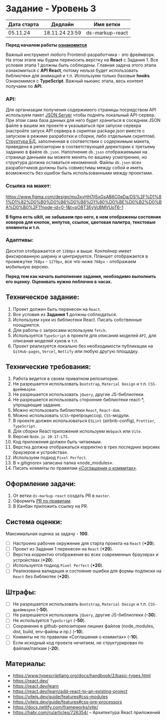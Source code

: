 # Задание - Уровень 3

| Дата старта | Дедлайн        | Имя ветки       |
| ----------- | -------------- | --------------- |
| 05.11.24    | 18.11.24 23:59 | ds-markup-react |

**Перед началом работы [ознакомится](https://github.com/digitalSector47/traineeship-tasks/blob/master/base-rules.md)**

Важный инструмент любого Frontend-разработчика - это фреймворк. На этом этапе мы будем переносить верстку на **React** с Задания 1.
Все условия этапа 1 должны быть соблюдены.
Главная задача этого этапа ознакомиться с **API React**, потому нельзя будет использовать библиотеки для анимаций и т.п.
Используем только базовые **hooks**. Ознакомимся с **TypeScript**.
Важный ньюанс этапа, весь контент получаем по **API**.

### **API**:

Для организации получения содержимого страницы посредством API используем пакет [JSON Server](https://www.npmjs.com/package/json-server) чтобы поднять локальный API-сервер.
При этом сама база данных для него будет храниться в соседнем JSON файле в вашем же проекте и указываться при запуске сервера (настройте запуск API сервера в скриптах package.json вместе с запуском в режиме разработки и сборки, либо отдельным скриптом).\
[Структура БД](https://github.com/digitalSector47/traineeship-tasks/blob/master/task-3/db.json), заполненная в соответствии с содержимым макета, приведена в репозитории в соответствующей директории к третьему заданию в файле `db.json`. Наполнение `db.json` отображаемыми на странице данными вы можете менять по вашему усмотрению, но структура должна оставаться неизменной. Файлы `db.json` всех разработчиков должны быть совместимы между собой и иметь возможность без ошибок быть использованными между проектами.

### Ссылка на **макет**:

https://www.figma.com/design/mu3xyHH7jl5xGsAB6C0eDa/DS%2F%D1%81%D1%82%D0%B0%D0%B6%D0%B8%D1%80%D0%BE%D0%B2%D0%BA%D0%B0%2F1?node-id=0-1&t=pO8T3EvVcBMVUoT6-1

**В figma есть uikit, не забываем про него, в нем отображены состояния ховеров для кнопок, инпутов, ссылок, цветовая палитра, текстовые элементы и т.п.**

### Адаптивы:

Десктоп отображается от `1280px` и выше. Контейнер имеет фиксированную ширину и центрируется. Планшет отображается в промежутке `768px` - `1279px`, все что ниже `768px` - отображаем мобильную версию.

**Перед тем как начать выполнение задания, необходимо выполнить его оценку. Оценивать нужно поблочно в часах.**

## Техническое задание:

1. Проект должен быть перенесен на `React`.
2. Все условия из **Задания 1** должны соблюдаться.
3. Используем хуки из библиотеки React. Писать собственные поощряется.
4. Для работы с запросами используем `fetch`.
5. Используется `TypeScript` в проекте для описания моделей `API`, для описания моделей хуков и т.п.
6. Проект реализуется локально без необходимости публикации на `GitHub-pages`, `Vercel`, `Netlify` или любую другую площадку.

## Технические требования:

1. Работа ведется в своем приватном репозитории.
2. Не разрешается использовать `Bootstrap`, `Material Design` и т.п. `CSS-фреймворки`.
3. Не разрешается использовать `jQuery`, другие JS-библиотеки.
4. Не разрешается использовать сторонние библиотеки react-\*, упрощающие задание.
5. Можно использовать библиотеки `React`, `React-dom`.
6. Можно использовать `SCSS`-препроцессор, `CSS`-модули.
7. В проекте должен использоваться `ESLint` (airbnb-config), `Prettier`, `TypeScript`.
8. Для сборки React приложения используем `Webpack` или `Vite`.
9. Версия `Node.js 20-17-LTS`.
10. Код приложения должен быть читаемым.
11. Верстка должна отображаться корректно в трех последних версиях браузеров и устройствах.
12. Используем подход `Pixel Perfect`.
13. В «.gitignore» записана папка «node_modules».
14. Писать коммиты по правилам [«Соглашения о коммитах»](https://www.conventionalcommits.org/en/v1.0.0/).

## Оформление задачи:

1. От ветки `ds-markup-react` создать PR в `master`.
2. Оформить [PR по правилам](https://github.com/digitalSector47/traineeship-tasks/blob/master/pull-request-rules.md).
3. В Канбан приложить ссылку на PR.

## Система оценки:

Максимальная оценка за задачу - **100**.

- [ ] Настроено рабочее окружение для старта проекта на `React` (**+20**).
- [ ] Проект из Задания 1 перенесен на `React` (**+20**).
- [ ] Верстка корректно отображения во всех современных браузерах и устройствах (**+20**).
- [ ] Используется подход `Pixel Perfect` (**+20**).
- [ ] Реализована валидация и состояние ошибки для формы подписки на `React` без библиотек (**+20**).

## Штрафы:

- [ ] Не разрешается использовать `Bootstrap`, `Material Design` и т.п. `CSS-фреймворки` (**-50**).
- [ ] Не разрешается использовать `jQuery`, другие JS-библиотеки (**-30**).
- [ ] Не используется `TypeScript` (**-50**).
- [ ] Сохранение в github-репозитории лишних файлов (node_modules, dist, build, env-файлы и пр.) (**-10**).
- [ ] Коммиты не по правилам «Соглашения о коммитах» (**-10**).
- [ ] Если исходный код проекта нечитаем, не структурирован по файлам/папкам (**-20**).

## Материалы:

- https://www.typescriptlang.org/docs/handbook/2/basic-types.html
- https://react.dev/
- https://react.dev/learn
- https://react.dev/learn/add-react-to-an-existing-project
- https://vitejs.dev/guide/features#css-modules
- https://vitejs.dev/guide/features#css-pre-processors
- https://docs.netlify.com/frameworks/vite/
- https://habr.com/ru/articles/726354/ – Архитектура React приложений
